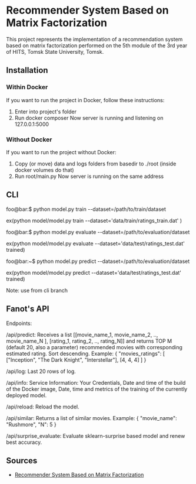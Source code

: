 # Recommender System Based on Matrix Factorization

This project represents the implementation of a recommendation system based on matrix factorization performed on the 5th module of the 3rd year of HITS, Tomsk State University, Tomsk.

## Installation

### Within Docker

If you want to run the project in Docker, follow these instructions:

1. Enter into project's folder
2. Run docker composer
Now server is running and listening on 127.0.0.1:5000

### Without Docker

If you want to run the project without Docker:

1. Copy (or move) data and logs folders from basedir to ./root (inside docker volumes do that)
2. Run root/main.py
Now server is running on the same address

## CLI
foo@bar:$ python model.py train --dataset=/path/to/train/dataset

ex(python model/model.py train --dataset='data/train/ratings_train.dat' ) 

foo@bar:$ python model.py evaluate --dataset=/path/to/evaluation/dataset

ex(python model/model.py evaluate --dataset='data/test/ratings_test.dat' trained) 

foo@bar:~$ python model.py predict --dataset=/path/to/evaluation/dataset

ex(python model/model.py predict --dataset='data/test/ratings_test.dat' trained)

Note: use from cli branch
## Fanot's API

Endpoints:

/api/predict: 
Receives a list [[movie_name_1, movie_name_2, .., movie_name_N ], [rating_1, rating_2, .., rating_N]] and returns TOP M (default 20, also a parameter) recommended movies with corresponding estimated rating. Sort descending. 
Example:
{
"movies_ratings": [
["Inception", "The Dark Knight", "Interstellar"],
[4, 4, 4]
]
}

/api/log: 
Last 20 rows of log.

/api/info: 
Service Information: Your Credentials, Date and time of the build of the Docker image, Date, time and metrics of the training of the currently deployed model.

/api/reload: 
Reload the model.

/api/similar: 
Returns a list of similar movies. 
Example:
{
"movie_name": "Rushmore",
"N": 5
}

/api/surprise_evaluate: 
Evaluate sklearn-surprise based model and renew best accuracy.


## Sources

- [Recommender System Based on Matrix Factorization](https://www.linkedin.com/pulse/fundamental-matrix-factorization-recommender-system-saurav-kumar#:~:text=Matrix%20factorization%20is%20an%20extensively,users%20might%20be%20interested%20in.)

